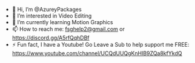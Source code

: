 - 👋 Hi, I’m @AzureyPackages
- 👀 I’m interested in Video Editing
- 🌱 I’m currently learning Motion Graphics
- 📫 How to reach me: fsghelp2@gmail.com or https://discord.gg/A5rfQqhDBf
- ⚡ Fun fact, I have a Youtube! Go Leave a Sub to help support me FREE: https://www.youtube.com/channel/UCQdUUQgKnHIB9ZQa8kfYkdQ
